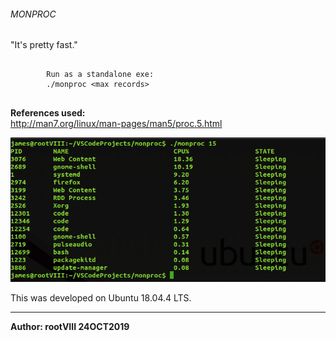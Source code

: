 ###### MONPROC

"It's pretty fast."

<pre>
    <code>
        Run as a standalone exe:
        ./monproc &lt;max records&gt;
    </code>
</pre>


<b>References used:</b><br>
http://man7.org/linux/man-pages/man5/proc.5.html


<img src="https://github.com/rootVIII/monproc/blob/master/terminal_screenshot.png" alt="stdout">

This was developed on Ubuntu 18.04.4 LTS.
<hr>
<b>Author: rootVIII 24OCT2019</b><br><br>

